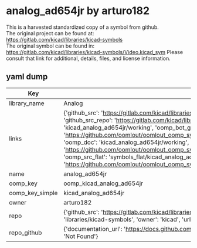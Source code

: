 # analog_ad654jr by arturo182  
This is a harvested standardized copy of a symbol from github.  
The original project can be found at:  
https://gitlab.com/kicad/libraries/kicad-symbols  
The original symbol can be found in:
https://gitlab.com/kicad/libraries/kicad-symbols/Video.kicad_sym
Please consult that link for additional, details, files, and license information.  
## yaml dump  
| Key | Value |  
| --- | --- |  
| library_name | Analog |  
| links | {'github_src': 'https://gitlab.com/kicad/libraries/kicad-symbols/Video.kicad_sym', 'github_src_repo': 'https://gitlab.com/kicad/libraries/kicad-symbols', 'oomp_bot': 'kicad_analog_ad654jr/working', 'oomp_bot_github': 'https://github.com/oomlout/oomlout_oomp_symbol_bot/tree/main/kicad_analog_ad654jr/working', 'oomp_doc': 'kicad_analog_ad654jr/working', 'oomp_doc_github': 'https://github.com/oomlout/oomlout_oomp_symbol_doc/tree/main/kicad_analog_ad654jr/working', 'oomp_src_flat': 'symbols_flat/kicad_analog_ad654jr/working', 'oomp_src_flat_github': 'https://github.com/oomlout/oomlout_oomp_symbol_src/tree/main/kicad_analog_ad654jr/working'} |  
| name | analog_ad654jr |  
| oomp_key | oomp_kicad_analog_ad654jr |  
| oomp_key_simple | kicad_analog_ad654jr |  
| owner | arturo182 |  
| repo | {'github_src': 'https://gitlab.com/kicad/libraries/kicad-symbols/Video.kicad_sym', 'name': 'libraries/kicad-symbols', 'owner': 'kicad', 'url': 'https://gitlab.com/kicad/libraries/kicad-symbols'} |  
| repo_github | {'documentation_url': 'https://docs.github.com/rest/repos/repos#get-a-repository', 'message': 'Not Found'} |  

